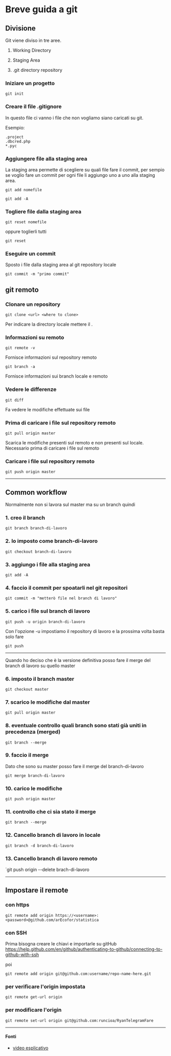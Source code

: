 # Breve guida a git

## Divisione

Git viene diviso in tre aree.

1. Working Directory

2. Staging Area 

3. .git directory repository

### Iniziare un progetto

`git init`

### Creare il file .gitignore

In questo file ci vanno i file che non vogliamo siano caricati su git.

Esempio:

```text
.project
.dbcred.php
*.pyc
```

### Aggiungere file alla staging area

La staging area permette di scegliere su quali file fare il commit, per sempio se voglio fare un commit per ogni file li aggiungo uno a uno alla staging area.

`git add nomefile`

`git add -A`

### Togliere file dalla staging area

`git reset nomefile`

oppure toglierli tutti 

`git reset`

### Eseguire un commit

Sposto i file dalla staging area al git repository locale

`git commit -m "primo commit"`

## git remoto

### Clonare un repository

`git clone <url> <where to clone>`

Per indicare la directory locale mettere il .

### Informazioni su remoto

`git remote -v`

Fornisce informazioni sul repository remoto

`git branch -a`

Fornisce informazioni sui branch locale e remoto

### Vedere le differenze

`git diff`

Fa vedere le modifiche effettuate sui file

### Prima di caricare i file sul repository remoto

`git pull origin master`

Scarica le modifiche presenti sul remoto e non presenti sul locale. Necessario prima di caricare i file sul remoto

### Caricare i file sul repository remoto

`git push origin master`

---

## Common workflow

Normalmente non si lavora sul master ma su un branch quindi

### 1. creo il branch

`git branch branch-di-lavoro`

### 2. lo imposto come branch-di-lavoro

`git checkout branch-di-lavoro`

### 3. aggiungo i file alla staging area

`git add -A`

### 4. faccio il commit per spoatarli nel git repositori

`git commit -m "metterò file nel branch di lavoro"`

### 5. carico i file sul branch di lavoro

`git push -u origin branch-di-lavoro`

Con l'opzione -u impostiamo il repository di lavoro e la prossima volta basta solo fare 

`git push`

--- 

Quando ho deciso che è la versione definitiva posso fare il merge del branch di lavoro su quello master

### 6. imposto il branch master

`git checkout master`

### 7. scarico le modifiche dal master

`git pull origin master`

### 8. eventuale controllo quali branch sono stati già uniti in precedenza (merged)

`git branch --merge`

### 9. faccio il merge

Dato che sono su master posso fare il merge del branch-di-lavoro

`git merge branch-di-lavoro`

### 10. carico le modifiche

`git push origin master`

### 11. controllo che ci sia stato il merge

`git branch --merge`

### 12. Cancello branch di lavoro in locale

`git branch -d branch-di-lavoro`

### 13. Cancello branch di lavoro remoto

`git push origin --delete brach-di-lavoro


---

## Impostare il remote

### con https

`git remote add origin https://<username>:<password>@github.com/arEcofor/statistica`

### con SSH

Prima bisogna creare le chiavi e importarle su gitHub https://help.github.com/en/github/authenticating-to-github/connecting-to-github-with-ssh

poi

`git remote add origin git@github.com:username/repo-name-here.git`

### per verificare l'origin impostata

`git remote get-url origin`

### per modificare l'origin

`git remote set-url origin git@github.com:runcioa/RyanTelegramFare`

---

#### Fonti

* [video esplicativo](https://www.youtube.com/watch?v=HVsySz-h9r4&list=PL-osiE80TeTuRUfjRe54Eea17-YfnOOAx)

